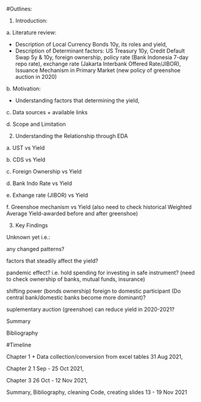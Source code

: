 #Outlines:

1. Introduction:

a. Literature review:
- Description of Local Currency Bonds 10y, its roles and yield,
- Description of Determinant factors:
US Treasury 10y, Credit Default Swap 5y & 10y, foreign ownership, policy rate (Bank Indonesia 7-day repo rate), exchange rate (Jakarta Interbank Offered Rate/JIBOR), Issuance Mechanism in Primary Market (new policy of greenshoe auction in 2020)

b. Motivation: 
- Understanding factors that determining the yield,
  

c. Data sources + available links

d. Scope and Limitation

2. Understanding the Relationship through EDA

a. UST vs Yield

b. CDS vs Yield

c. Foreign Ownership vs Yield

d. Bank Indo Rate vs Yield

e. Exhange rate (JIBOR) vs Yield

f. Greenshoe mechanism vs Yield (also need to check historical Weighted Average Yield-awarded before and after greenshoe)

3. Key Findings

Unknown yet
i.e.: 

any changed patterns?

factors that steadily affect the yield?

pandemic effect? i.e. hold spending for investing in safe instrument? (need to check ownership of banks, mutual funds, insurance) 

shifting power (bonds ownership) foreign to domestic participant (Do central bank/domestic banks become more dominant)?

suplementary auction (greenshoe) can reduce yield in 2020-2021?


Summary

Bibliography


#Timeline

Chapter 1 + Data collection/conversion from excel tables 31 Aug 2021,

Chapter 2 1 Sep - 25 Oct 2021,

Chapter 3 26 Oct - 12 Nov 2021,

Summary, Bibliography, cleaning Code, creating slides 13 - 19 Nov 2021
